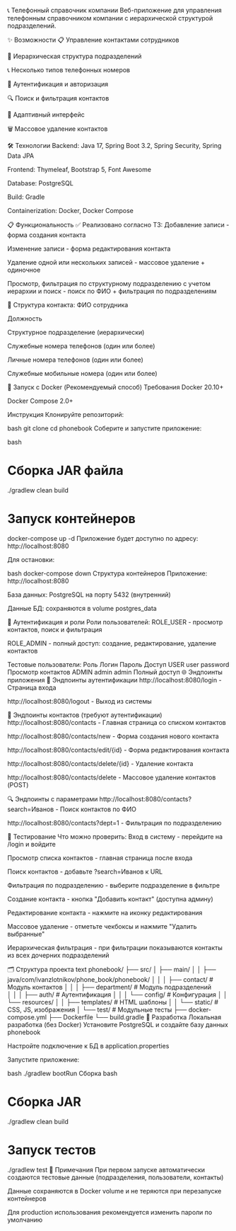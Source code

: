 📞 Телефонный справочник компании
Веб-приложение для управления телефонным справочником компании с иерархической структурой подразделений.

✨ Возможности
📋 Управление контактами сотрудников

🏢 Иерархическая структура подразделений

📞 Несколько типов телефонных номеров

🔐 Аутентификация и авторизация

🔍 Поиск и фильтрация контактов

📱 Адаптивный интерфейс

🗑️ Массовое удаление контактов

🛠️ Технологии
Backend: Java 17, Spring Boot 3.2, Spring Security, Spring Data JPA

Frontend: Thymeleaf, Bootstrap 5, Font Awesome

Database: PostgreSQL

Build: Gradle

Containerization: Docker, Docker Compose

📋 Функциональность
✅ Реализовано согласно ТЗ:
Добавление записи - форма создания контакта

Изменение записи - форма редактирования контакта

Удаление одной или нескольких записей - массовое удаление + одиночное

Просмотр, фильтрация по структурному подразделению с учетом иерархии и поиск - поиск по ФИО + фильтрация по подразделениям

🏢 Структура контакта:
ФИО сотрудника

Должность

Структурное подразделение (иерархически)

Служебные номера телефонов (один или более)

Личные номера телефонов (один или более)

Служебные мобильные номера (один или более)

🐳 Запуск с Docker (Рекомендуемый способ)
Требования
Docker 20.10+

Docker Compose 2.0+

Инструкция
Клонируйте репозиторий:

bash
git clone <repository-url>
cd phonebook
Соберите и запустите приложение:

bash
# Сборка JAR файла
./gradlew clean build

# Запуск контейнеров
docker-compose up -d
Приложение будет доступно по адресу: http://localhost:8080

Для остановки:

bash
docker-compose down
Структура контейнеров
Приложение: http://localhost:8080

База данных: PostgreSQL на порту 5432 (внутренний)

Данные БД: сохраняются в volume postgres_data

🔐 Аутентификация и роли
Роли пользователей:
ROLE_USER - просмотр контактов, поиск и фильтрация

ROLE_ADMIN - полный доступ: создание, редактирование, удаление контактов

Тестовые пользователи:
Роль	Логин	Пароль	Доступ
USER	user	password	Просмотр контактов
ADMIN	admin	admin	Полный доступ
🌐 Эндпоинты приложения
🔐 Эндпоинты аутентификации
http://localhost:8080/login - Страница входа

http://localhost:8080/logout - Выход из системы

👥 Эндпоинты контактов (требуют аутентификации)
http://localhost:8080/contacts - Главная страница со списком контактов

http://localhost:8080/contacts/new - Форма создания нового контакта

http://localhost:8080/contacts/edit/{id} - Форма редактирования контакта

http://localhost:8080/contacts/delete/{id} - Удаление контакта

http://localhost:8080/contacts/delete - Массовое удаление контактов (POST)

🔍 Эндпоинты с параметрами
http://localhost:8080/contacts?search=Иванов - Поиск контактов по ФИО

http://localhost:8080/contacts?dept=1 - Фильтрация по подразделению

🧪 Тестирование
Что можно проверить:
Вход в систему - перейдите на /login и войдите

Просмотр списка контактов - главная страница после входа

Поиск контактов - добавьте ?search=Иванов к URL

Фильтрация по подразделению - выберите подразделение в фильтре

Создание контакта - кнопка "Добавить контакт" (доступна админу)

Редактирование контакта - нажмите на иконку редактирования

Массовое удаление - отметьте чекбоксы и нажмите "Удалить выбранные"

Иерархическая фильтрация - при фильтрации показываются контакты из всех дочерних подразделений

🗂️ Структура проекта
text
phonebook/
├── src/
│   ├── main/
│   │   ├── java/com/ivanzlotnikov/phone_book/phonebook/
│   │   │   ├── contact/          # Модуль контактов
│   │   │   ├── department/       # Модуль подразделений  
│   │   │   ├── auth/            # Аутентификация
│   │   │   └── config/          # Конфигурация
│   │   └── resources/
│   │       ├── templates/       # HTML шаблоны
│   │       └── static/          # CSS, JS, изображения
│   └── test/                    # Модульные тесты
├── docker-compose.yml
├── Dockerfile
└── build.gradle
🔧 Разработка
Локальная разработка (без Docker)
Установите PostgreSQL и создайте базу данных phonebook

Настройте подключение к БД в application.properties

Запустите приложение:

bash
./gradlew bootRun
Сборка
bash
# Сборка JAR
./gradlew clean build

# Запуск тестов
./gradlew test
📝 Примечания
При первом запуске автоматически создаются тестовые данные (подразделения, пользователи, контакты)

Данные сохраняются в Docker volume и не теряются при перезапуске контейнеров

Для production использования рекомендуется изменить пароли по умолчанию